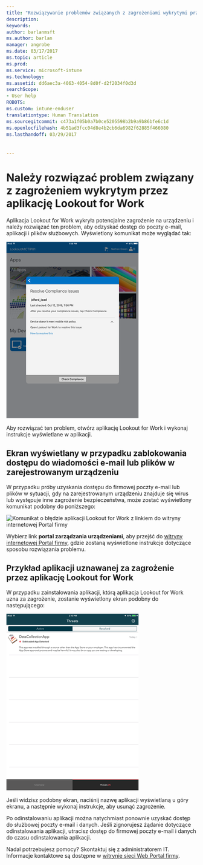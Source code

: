 ```yaml
---
title: "Rozwiązywanie problemów związanych z zagrożeniami wykrytymi przez aplikację Lookout for Work w systemie iOS | Microsoft Docs"
description: 
keywords: 
author: barlanmsft
ms.author: barlan
manager: angrobe
ms.date: 03/17/2017
ms.topic: article
ms.prod: 
ms.service: microsoft-intune
ms.technology: 
ms.assetid: dd6aec3a-4063-4054-8d0f-d2f2034f0d3d
searchScope:
- User help
ROBOTS: 
ms.custom: intune-enduser
translationtype: Human Translation
ms.sourcegitcommit: c473a1f05b0a7b0ce5205598b2b9a9b86bfe6c1d
ms.openlocfilehash: 4b51ad3fcc04d8e4b2cb6da6982f62885f466080
ms.lasthandoff: 03/29/2017


---
```


# <a name="you-need-to-resolve-a-threat-found-by-lookout-for-work"></a>Należy rozwiązać problem związany z zagrożeniem wykrytym przez aplikację Lookout for Work

Aplikacja Lookout for Work wykryła potencjalne zagrożenie na urządzeniu i należy rozwiązać ten problem, aby odzyskać dostęp do poczty e-mail, aplikacji i plików służbowych. Wyświetlony komunikat może wyglądać tak:

![Komunikat o braku zgodności z aplikacji Lookout for Work](./media/ios-lfw-noncompliant-in-ssp.png)

Aby rozwiązać ten problem, otwórz aplikację Lookout for Work i wykonaj instrukcje wyświetlane w aplikacji.

## <a name="what-you-might-see-if-your-enrolled-device-is-blocked-from-accessing-email-or-files"></a>Ekran wyświetlany w przypadku zablokowania dostępu do wiadomości e-mail lub plików w zarejestrowanym urządzeniu

W przypadku próby uzyskania dostępu do firmowej poczty e-mail lub plików w sytuacji, gdy na zarejestrowanym urządzeniu znajduje się wirus lub występuje inne zagrożenie bezpieczeństwa, może zostać wyświetlony komunikat podobny do poniższego:

![Komunikat o błędzie aplikacji Lookout for Work z linkiem do witryny internetowej Portal firmy](./media/mtd-go-to-device-management-portal-android.png)

Wybierz link **portal zarządzania urządzeniami**, aby przejść do [witryny internetowej Portal firmy](http://portal.manage.microsoft.com), gdzie zostaną wyświetlone instrukcje dotyczące sposobu rozwiązania problemu.

## <a name="example-of-an-app-that-lookout-for-work-sees-as-a-threat"></a>Przykład aplikacji uznawanej za zagrożenie przez aplikację Lookout for Work

W przypadku zainstalowania aplikacji, którą aplikacja Lookout for Work uzna za zagrożenie, zostanie wyświetlony ekran podobny do następującego:

![Przykład alertu aplikacji Lookout for Work dotyczącego wykrycia wirusa](./media/ios-lfw-threat-example.png)

Jeśli widzisz podobny ekran, naciśnij nazwę aplikacji wyświetlaną u góry ekranu, a następnie wykonaj instrukcje, aby usunąć zagrożenie.

Po odinstalowaniu aplikacji można natychmiast ponownie uzyskać dostęp do służbowej poczty e-mail i danych. Jeśli zignorujesz żądanie dotyczące odinstalowania aplikacji, utracisz dostęp do firmowej poczty e-mail i danych do czasu odinstalowania aplikacji.

Nadal potrzebujesz pomocy? Skontaktuj się z administratorem IT. Informacje kontaktowe są dostępne w [witrynie sieci Web Portal firmy](http://portal.manage.microsoft.com).

